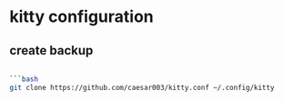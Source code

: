 # kitty configuration

## create backup

```bash

```bash
git clone https://github.com/caesar003/kitty.conf ~/.config/kitty
```
